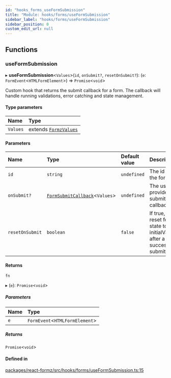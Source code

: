 ```yaml
---
id: "hooks_forms_useFormSubmission"
title: "Module: hooks/forms/useFormSubmission"
sidebar_label: "hooks/forms/useFormSubmission"
sidebar_position: 0
custom_edit_url: null
---
```


## Functions

### useFormSubmission

▸ **useFormSubmission**<`Values`\>(`id`, `onSubmit?`, `resetOnSubmit?`): (`e`: `FormEvent`<`HTMLFormElement`\>) => `Promise`<`void`\>

Custom hook that returns the submit callback for a form. The callback
will handle running validations, error catching and state management.

#### Type parameters

| Name | Type |
| :------ | :------ |
| `Values` | extends [`FormzValues`](types_form.md#formzvalues) |

#### Parameters

| Name | Type | Default value | Description |
| :------ | :------ | :------ | :------ |
| `id` | `string` | `undefined` | The id of the form. |
| `onSubmit?` | [`FormSubmitCallback`](types_form.md#formsubmitcallback)<`Values`\> | `undefined` | The user provided submit callback |
| `resetOnSubmit` | `boolean` | `false` | If true, will reset form state to initialValues after a successful submit. |

#### Returns

`fn`

▸ (`e`): `Promise`<`void`\>

##### Parameters

| Name | Type |
| :------ | :------ |
| `e` | `FormEvent`<`HTMLFormElement`\> |

##### Returns

`Promise`<`void`\>

#### Defined in

[packages/react-formz/src/hooks/forms/useFormSubmission.ts:15](https://github.com/ZerryStack/react-formz/blob/main/packages/react-formz/src/hooks/forms/useFormSubmission.ts#L15)
